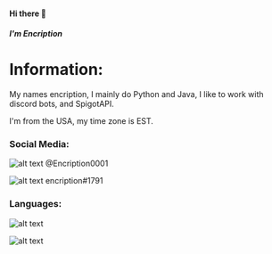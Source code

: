 #### Hi there 👋
##### I'm Encription

# Information:
My names encription, I mainly do Python and Java, I like to work with discord bots, and SpigotAPI.

I'm from the USA, my time zone is EST.

### Social Media:

![alt text](https://i.imgur.com/yL9Qaj7.png)  @Encription0001

![alt text](https://i.imgur.com/xyoNuZR.png)  encription#1791

### Languages:

![alt text](https://i.imgur.com/9LOBHY7.png)

![alt text](https://i.imgur.com/tzBw4VU.png)
